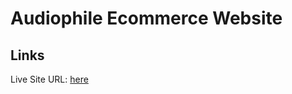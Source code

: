 # Audiophile Ecommerce Website

## Links
Live Site URL: [here](https://audiophileecommercewebsite.vercel.app/)
